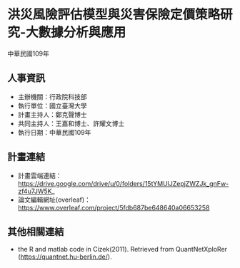 # 洪災風險評估模型與災害保險定價策略研究-大數據分析與應用
中華民國109年 <br>

## 人事資訊
+ 主辦機關：行政院科技部 <br>
+ 執行單位：國立臺灣大學 <br>
+ 計畫主持人：鄭克聲博士 <br>
+ 共同主持人：王嘉和博士、許耀文博士 <br>
+ 執行日期：中華民國109年

## 計畫連結
+ 計畫雲端連結：https://drive.google.com/drive/u/0/folders/15tYMUlJZepjZWZJk_gnFw-zf4u7JW5K_ <br>
+ 論文編輯網址(overleaf)：https://www.overleaf.com/project/5fdb687be648640a06653258 <br>

## 其他相關連結
+ the R and matlab code in Cizek(2011). Retrieved from QuantNetXploRer (https://quantnet.hu-berlin.de/).
